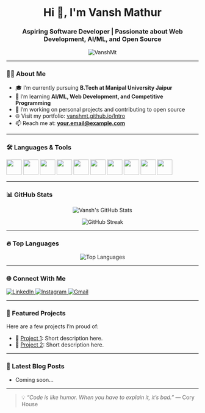 <h1 align="center">Hi 👋, I'm Vansh Mathur</h1>
<h3 align="center">Aspiring Software Developer | Passionate about Web Development, AI/ML, and Open Source</h3>

<p align="center">
  <img src="https://komarev.com/ghpvc/?username=VanshMt&label=Profile%20views&color=0e75b6&style=flat" alt="VanshMt" />
</p>

---

### 🧑‍💻 About Me

- 🎓 I’m currently pursuing **B.Tech at Manipal University Jaipur**
- 🌱 I’m learning **AI/ML, Web Development, and Competitive Programming**
- 💼 I’m working on personal projects and contributing to open source
- 🌐 Visit my portfolio: [vanshmt.github.io/Intro](https://vanshmt.github.io/Intro/)
- 📫 Reach me at: **your.email@example.com**

---

### 🛠️ Languages & Tools

<p>
  <img src="https://cdn.jsdelivr.net/gh/devicons/devicon/icons/c/c-original.svg" width="40" height="40"/>
  <img src="https://cdn.jsdelivr.net/gh/devicons/devicon/icons/cplusplus/cplusplus-original.svg" width="40" height="40"/>
  <img src="https://cdn.jsdelivr.net/gh/devicons/devicon/icons/python/python-original.svg" width="40" height="40"/>
  <img src="https://cdn.jsdelivr.net/gh/devicons/devicon/icons/html5/html5-original.svg" width="40" height="40"/>
  <img src="https://cdn.jsdelivr.net/gh/devicons/devicon/icons/css3/css3-original.svg" width="40" height="40"/>
  <img src="https://cdn.jsdelivr.net/gh/devicons/devicon/icons/javascript/javascript-original.svg" width="40" height="40"/>
  <img src="https://cdn.jsdelivr.net/gh/devicons/devicon/icons/bootstrap/bootstrap-plain.svg" width="40" height="40"/>
  <img src="https://cdn.jsdelivr.net/gh/devicons/devicon/icons/django/django-plain.svg" width="40" height="40"/>
  <img src="https://cdn.jsdelivr.net/gh/devicons/devicon/icons/opencv/opencv-original.svg" width="40" height="40"/>
  <img src="https://cdn.jsdelivr.net/gh/devicons/devicon/icons/mongodb/mongodb-original.svg" width="40" height="40"/>
</p>

---

### 📊 GitHub Stats

<p align="center">
  <img src="https://github-readme-stats.vercel.app/api?username=VanshMt&show_icons=true&theme=tokyonight" alt="Vansh's GitHub Stats" />
</p>

<p align="center">
  <img src="https://github-readme-streak-stats.herokuapp.com/?user=VanshMt&theme=tokyonight" alt="GitHub Streak" />
</p>

---

### 🔥 Top Languages

<p align="center">
  <img src="https://github-readme-stats.vercel.app/api/top-langs/?username=VanshMt&layout=compact&theme=tokyonight" alt="Top Languages" />
</p>

---

### 🌐 Connect With Me

<p>
  <a href="https://www.linkedin.com/in/vansh-mathur-ab183121b/" target="_blank">
    <img src="https://img.shields.io/badge/LinkedIn-%230077B5.svg?style=for-the-badge&logo=linkedin&logoColor=white" alt="LinkedIn" />
  </a>
  <a href="https://instagram.com/vansh_13_5" target="_blank">
    <img src="https://img.shields.io/badge/Instagram-%23E4405F.svg?style=for-the-badge&logo=instagram&logoColor=white" alt="Instagram" />
  </a>
  <a href="mailto:your.email@example.com" target="_blank">
    <img src="https://img.shields.io/badge/Gmail-%23D14836.svg?style=for-the-badge&logo=gmail&logoColor=white" alt="Gmail" />
  </a>
</p>

---

### 📁 Featured Projects

Here are a few projects I’m proud of:

- 🔗 [Project 1](https://github.com/VanshMt/project1): Short description here.
- 🔗 [Project 2](https://github.com/VanshMt/project2): Short description here.

---

### 📝 Latest Blog Posts

<!-- BLOG-POST-LIST:START -->
- Coming soon...
<!-- BLOG-POST-LIST:END -->

---

> 💡 *“Code is like humor. When you have to explain it, it’s bad.”* — Cory House

